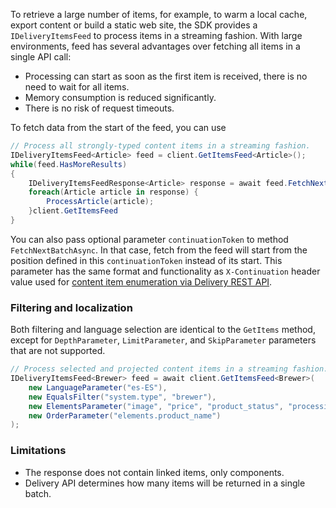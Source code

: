 To retrieve a large number of items, for example, to warm a local cache, export content or build a static web site, the SDK provides a `IDeliveryItemsFeed` to process items in a streaming fashion. With large environments, feed has several advantages over fetching all items in a single API call:
* Processing can start as soon as the first item is received, there is no need to wait for all items.
* Memory consumption is reduced significantly.
* There is no risk of request timeouts.

To fetch data from the start of the feed, you can use

```csharp
// Process all strongly-typed content items in a streaming fashion.
IDeliveryItemsFeed<Article> feed = client.GetItemsFeed<Article>();
while(feed.HasMoreResults) 
{
    IDeliveryItemsFeedResponse<Article> response = await feed.FetchNextBatchAsync();
    foreach(Article article in response) {
        ProcessArticle(article);
    }client.GetItemsFeed
}
```

You can also pass optional parameter `continuationToken` to method `FetchNextBatchAsync`. In that case, fetch from the feed will start from the position defined in this `continuationToken` instead of its start. This parameter has the same format and functionality as `X-Continuation` header value used for [content item enumeration via Delivery REST API](https://kontent.ai/learn/reference/delivery-api/#operation/enumerate-content-items).


### Filtering and localization

Both filtering and language selection are identical to the `GetItems` method, except for `DepthParameter`, `LimitParameter`, and `SkipParameter` parameters that are not supported.

```csharp
// Process selected and projected content items in a streaming fashion.
IDeliveryItemsFeed<Brewer> feed = await client.GetItemsFeed<Brewer>(
    new LanguageParameter("es-ES"),
    new EqualsFilter("system.type", "brewer"),
    new ElementsParameter("image", "price", "product_status", "processing"),
    new OrderParameter("elements.product_name")
);
```

### Limitations

* The response does not contain linked items, only components.
* Delivery API determines how many items will be returned in a single batch.